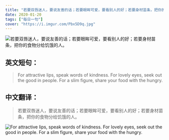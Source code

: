 ```yaml
---
title: "若要双唇迷人，要说友善的话；若要眼眸可爱，要看别人的好；若要身材苗条，把你的食物分给饥饿的人。"
date: 2020-01-20
tags: ["每日一句"]
cover: "https://i.imgur.com/Pbx5D9q.jpg"
---
```


![若要双唇迷人，要说友善的话；若要眼眸可爱，要看别人的好；若要身材苗条，把你的食物分给饥饿的人。](https://i.imgur.com/JzM2jv4.jpg)

## 英文短句：
> For attractive lips, speak words of kindness. For lovely eyes, seek out the good in people. For a slim figure, share your food with the hungry. 

<!--more-->

## 中文翻译：
> 若要双唇迷人，要说友善的话；若要眼眸可爱，要看别人的好；若要身材苗条，把你的食物分给饥饿的人。

![For attractive lips, speak words of kindness. For lovely eyes, seek out the good in people. For a slim figure, share your food with the hungry. ](https://i.imgur.com/HIZebNt.jpg)

